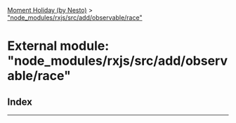 [Moment Holiday (by Nesto)](../README.md) > ["node_modules/rxjs/src/add/observable/race"](../modules/_node_modules_rxjs_src_add_observable_race_.md)

# External module: "node_modules/rxjs/src/add/observable/race"

## Index

---

